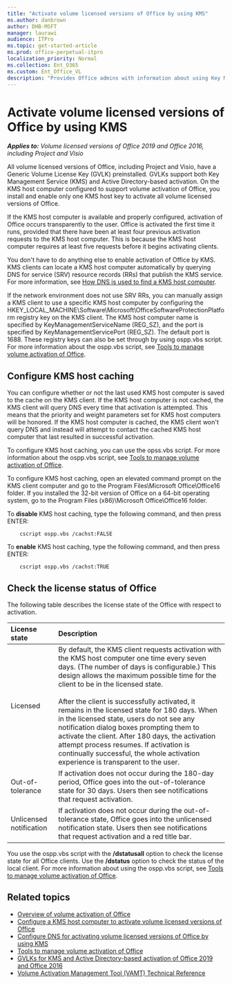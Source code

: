 ```yaml
---
title: "Activate volume licensed versions of Office by using KMS"
ms.author: danbrown
author: DHB-MSFT
manager: laurawi
audience: ITPro
ms.topic: get-started-article
ms.prod: office-perpetual-itpro
localization_priority: Normal
ms.collection: Ent_O365
ms.custom: Ent_Office_VL
description: "Provides Office admins with information about using Key Management Service (KMS) to activate volume licensed versions of Office 2019 and Office 2016, including Project and Visio."
---
```


# Activate volume licensed versions of Office by using KMS

***Applies to:*** *Volume licensed versions of Office 2019 and Office 2016, including Project and Visio*
  

All volume licensed versions of Office, including Project and Visio, have a Generic Volume License Key (GVLK) preinstalled. GVLKs support both Key Management Service (KMS) and Active Directory-based activation. On the KMS host computer configured to support volume activation of Office, you install and enable only one KMS host key to activate all volume licensed versions of Office.
  
If the KMS host computer is available and properly configured, activation of Office occurs transparently to the user. Office is activated the first time it runs, provided that there have been at least four previous activation requests to the KMS host computer. This is because the KMS host computer requires at least five requests before it begins activating clients.
  
You don't have to do anything else to enable activation of Office by KMS. KMS clients can locate a KMS host computer automatically by querying DNS for service (SRV) resource records (RRs) that publish the KMS service. For more information, see [How DNS is used to find a KMS host computer](configure-dns-to-activate-office-by-using-kms.md#how-dns-is-used-to-find-a-kms-host-computer).

If the network environment does not use SRV RRs, you can manually assign a KMS client to use a specific KMS host computer by configuring the HKEY_LOCAL_MACHINE\\Software\\Microsoft\\OfficeSoftwareProtectionPlatform registry key on the KMS client. The KMS host computer name is specified by KeyManagementServiceName (REG_SZ), and the port is specified by KeyManagementServicePort (REG_SZ). The default port is 1688. These registry keys can also be set through by using ospp.vbs script. For more information about the ospp.vbs script, see [Tools to manage volume activation of Office](tools-to-manage-volume-activation-of-office.md).
  
 
<a name="KMSClientCacheOnOff"> </a>

## Configure KMS host caching

You can configure whether or not the last used KMS host computer is saved to the cache on the KMS client. If the KMS host computer is not cached, the KMS client will query DNS every time that activation is attempted. This means that the priority and weight parameters set for KMS host computers will be honored. If the KMS host computer is cached, the KMS client won't query DNS and instead will attempt to contact the cached KMS host computer that last resulted in successful activation.

To configure KMS host caching, you can use the opss.vbs script. For more information about the ospp.vbs script, see [Tools to manage volume activation of Office](tools-to-manage-volume-activation-of-office.md).
  
To configure KMS host caching, open an elevated command prompt on the KMS client computer and go to the Program Files\Microsoft Office\Office16 folder. If you installed the 32-bit version of Office on a 64-bit operating system, go to the Program Files (x86)\Microsoft Office\Office16 folder.  

To **disable** KMS host caching, type the following command, and then press ENTER:

```     
    cscript ospp.vbs /cachst:FALSE
``` 

To **enable** KMS host caching, type the following command, and then press ENTER:

```     
    cscript ospp.vbs /cachst:TRUE
``` 
  
    
## Check the license status of Office

The following table describes the license state of the Office with respect to activation.
  


|**License state**|**Description**|
|:-----|:-----|
|Licensed  <br/> |By default, the KMS client requests activation with the KMS host computer one time every seven days. (The number of days is configurable.) This design allows the maximum possible time for the client to be in the licensed state.  <br/> <br/>After the client is successfully activated, it remains in the licensed state for 180 days. When in the licensed state, users do not see any notification dialog boxes prompting them to activate the client. After 180 days, the activation attempt process resumes. If activation is continually successful, the whole activation experience is transparent to the user.  <br/> |
|Out-of-tolerance  <br/> |If activation does not occur during the 180-day period, Office goes into the out-of-tolerance state for 30 days. Users then see notifications that request activation.  <br/> |
|Unlicensed notification  <br/> |If activation does not occur during the out-of-tolerance state, Office goes into the unlicensed notification state. Users then see notifications that request activation and a red title bar.  <br/> |
   
You use the ospp.vbs script with the **/dstatusall** option to check the license state for all Office clients. Use the **/dstatus** option to check the status of the local client. For more information about using the ospp.vbs script, see [Tools to manage volume activation of Office](tools-to-manage-volume-activation-of-office.md).
  
    
## Related topics

- [Overview of volume activation of Office](plan-volume-activation-of-office.md)
- [Configure a KMS host computer to activate volume licensed versions of Office](configure-a-kms-host-computer-for-office.md)
- [Configure DNS for activating volume licensed versions of Office by using KMS](configure-dns-to-activate-office-by-using-kms.md)
- [Tools to manage volume activation of Office](tools-to-manage-volume-activation-of-office.md)
- [GVLKs for KMS and Active Directory-based activation of Office 2019 and Office 2016](gvlks.md)
- [Volume Activation Management Tool (VAMT) Technical Reference](https://docs.microsoft.com/windows/deployment/volume-activation/volume-activation-management-tool)

